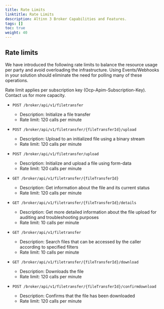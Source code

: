 ```yaml
---
title: Rate Limits
linktitle: Rate Limits
description: Altinn 3 Broker Capabilities and Features.
tags: []
toc: true
weight: 40
---
```


## Rate limits

We have introduced the following rate limits to balance the resource usage per party and avoid overloading the infrastructure. Using Events/Webhooks in your solution should eliminate the need for polling many of these operations.

Rate limit applies per subscription key (Ocp-Apim-Subscription-Key). Contact us for more capacity.

- `POST /broker/api/v1/filetransfer`
  - Description: Initialize a file transfer
  - Rate limit: 120 calls per minute
  
- `POST /broker/api/v1/filetransfer/{fileTransferId}/upload`
  - Description: Upload to an initialized file using a binary stream
  - Rate limit: 120 calls per minute

- `POST /broker/api/v1/filetransfer/upload`
  - Description: Initialize and upload a file using form-data
  - Rate limit: 120 calls per minute

- `GET /broker/api/v1/filetransfer/{fileTransferId}`
  - Description: Get information about the file and its current status
  - Rate limit: 120 calls per minute

- `GET /broker/api/v1/filetransfer/{fileTransferId}/details`
  - Description: Get more detailed information about the file upload for auditing and troubleshooting purposes
  - Rate limit: 10 calls per minute

- `GET /broker/api/v1/filetransfer`
  - Description: Search files that can be accessed by the caller according to specified filters
  - Rate limit: 10 calls per minute

- `GET /broker/api/v1/filetransfer/{fileTransferId}/download`
  - Description: Downloads the file
  - Rate limit: 120 calls per minute

- `POST /broker/api/v1/filetransfer/{fileTransferId}/confirmdownload`
  - Description: Confirms that the file has been downloaded
  - Rate limit: 120 calls per minute
